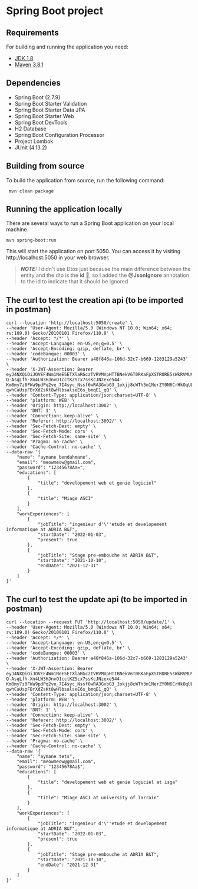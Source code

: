 # Spring Boot project

## Requirements

For building and running the application you need:

- [JDK 1.8](http://www.oracle.com/technetwork/java/javase/downloads/jdk8-downloads-2133151.html)
- [Maven 3.8.1](https://maven.apache.org)

## Dependencies

- Spring Boot (2.7.9)
- Spring Boot Starter Validation
- Spring Boot Starter Data JPA
- Spring Boot Starter Web
- Spring Boot DevTools
- H2 Database
- Spring Boot Configuration Processor
- Project Lombok
- JUnit (4.13.2)

## Building from source

To build the application from source, run the following command:

```shell
 mvn clean package
```

## Running the application locally

There are several ways to run a Spring Boot application on your local machine.

```shell
mvn spring-boot:run
```

This will start the application on port 5050. You can access it by visiting http://localhost:5050 in your web browser.

> **_NOTE:_**  I didn't use Dtos just because the main difference between the entity and the dto is the **id** 🙂, so I added the **@JsonIgnore** annotation to the id to indicate that it should be ignored

## The curl to test the creation api (to be imported in postman)

``` shell
curl --location 'http://localhost:5050/create' \
--header 'User-Agent: Mozilla/5.0 (Windows NT 10.0; Win64; x64; rv:109.0) Gecko/20100101 Firefox/110.0' \
--header 'Accept: */*' \
--header 'Accept-Language: en-US,en;q=0.5' \
--header 'Accept-Encoding: gzip, deflate, br' \
--header 'codeBanque: 00003' \
--header 'Authorization: Bearer a48f846a-106d-32c7-b669-1283129a5243' \
--header 'X-JWT-Assertion: Bearer eyJ4NXQiOiJOVEF4Wm1NeE5ETXlaRGczTVRVMVpHTTBNekV6T0RKaFpXSTRORE5sWkRVMU9HRmtOakZpTVEiLCJraWQiOiJOVEF4Wm1NeE5ETXlaRGczTVRVMVpHTTBNekV6T0RKaFpXSTRORE5sWkRVMU9HRmtOakZpTVEiLCJhbGciOiJSUzI1NiJ9.eyJhdF9oYXNoIjoiamVUckJrQ0c1enF4dDlmcllvRUtWZyIsImF1ZCI6IlZ2SWljZjZWaF9PX1lURUR1MG0xU3gybEtwa2EiLCJjX2hhc2giOiJyQk13THRKVzdFMVhCSmIwcVVVd0R3Iiwic3ViIjoiYWRzZ2FicyIsIm5iZiI6MTY3ODA5NDQ1NSwiYXpwIjoiVnZJaWNmNlZoX09fWVRFRHUwbTFTeDJsS3BrYSIsImFtciI6WyJCYXNpY0F1dGhlbnRpY2F0b3IiXSwiaXNzIjoiaHR0cHM6XC9cL2xvY2FsaG9zdDo5NDQzXC9vYXV0aDJcL3Rva2VuIiwiZXhwIjoxNjc4NDU0NDU1LCJpYXQiOjE2NzgwOTQ0NTUsInNpZCI6IjY2Yjg3NDA1LWRhZmUtNGY0Yi04YWFmLWYyNzU3MTVhY2U0MyJ9.adXp1fM8wzM1LqTzWAkObVteKVj_63EtP4BZo7nvclxB48ULTPSV0RiOVrDh2kSAm4ttuhIKErn6nia9RS3EjGe_VIt1Doar7gU-Q-AsqLfh-Xn4LW3HJnvO1cctKZScx7ssKcJNzexe544-Km8my7z8FWa9pdPq2ve_7I4syc_Nssf6wRA3GvbG3_1okjj8cWTh3m1NerZY0N6CrHkOqULGJiTtt8aXGP2hJxbcraIRJwaugYEssYt9gDAMJe1M1SoGIBJrJbPVS0D0LCmA9qzhMm4zwsmDvQriVl2YftdYAk-qwhCaUspFBrXdZsKt8wHlbsalseE6s_bmqE1_qQ' \
--header 'Content-Type: application/json;charset=UTF-8' \
--header 'platform: WEB' \
--header 'Origin: http://localhost:3002' \
--header 'DNT: 1' \
--header 'Connection: keep-alive' \
--header 'Referer: http://localhost:3002/' \
--header 'Sec-Fetch-Dest: empty' \
--header 'Sec-Fetch-Mode: cors' \
--header 'Sec-Fetch-Site: same-site' \
--header 'Pragma: no-cache' \
--header 'Cache-Control: no-cache' \
--data-raw '{
    "name": "aymane bendahmane",
    "email": "meowmeow@gmail.com",
    "password": "12345678Aa=",
    "educations": [
        {
            "title": "developement web et genie logiciel"
        },
        {
            "title": "Miage ASCI"
        }
    ],
    "workExperiences": [
        {
            "jobTitle": "ingenieur d'\''etude et developement informatique at ADRIA B&T",
            "startDate": "2022-01-03",
            "present": true
        },
        {
            "jobTitle": "Stage pre-embouche at ADRIA B&T",
            "startDate": "2021-10-10",
            "endDate": "2021-12-31"
        }
    ]
}'
```
## The curl to test the update api (to be imported in postman)
``` shell
curl --location --request PUT 'http://localhost:5050/update/1' \
--header 'User-Agent: Mozilla/5.0 (Windows NT 10.0; Win64; x64; rv:109.0) Gecko/20100101 Firefox/110.0' \
--header 'Accept: */*' \
--header 'Accept-Language: en-US,en;q=0.5' \
--header 'Accept-Encoding: gzip, deflate, br' \
--header 'codeBanque: 00003' \
--header 'Authorization: Bearer a48f846a-106d-32c7-b669-1283129a5243' \
--header 'X-JWT-Assertion: Bearer eyJ4NXQiOiJOVEF4Wm1NeE5ETXlaRGczTVRVMVpHTTBNekV6T0RKaFpXSTRORE5sWkRVMU9HRmtOakZpTVEiLCJraWQiOiJOVEF4Wm1NeE5ETXlaRGczTVRVMVpHTTBNekV6T0RKaFpXSTRORE5sWkRVMU9HRmtOakZpTVEiLCJhbGciOiJSUzI1NiJ9.eyJhdF9oYXNoIjoiamVUckJrQ0c1enF4dDlmcllvRUtWZyIsImF1ZCI6IlZ2SWljZjZWaF9PX1lURUR1MG0xU3gybEtwa2EiLCJjX2hhc2giOiJyQk13THRKVzdFMVhCSmIwcVVVd0R3Iiwic3ViIjoiYWRzZ2FicyIsIm5iZiI6MTY3ODA5NDQ1NSwiYXpwIjoiVnZJaWNmNlZoX09fWVRFRHUwbTFTeDJsS3BrYSIsImFtciI6WyJCYXNpY0F1dGhlbnRpY2F0b3IiXSwiaXNzIjoiaHR0cHM6XC9cL2xvY2FsaG9zdDo5NDQzXC9vYXV0aDJcL3Rva2VuIiwiZXhwIjoxNjc4NDU0NDU1LCJpYXQiOjE2NzgwOTQ0NTUsInNpZCI6IjY2Yjg3NDA1LWRhZmUtNGY0Yi04YWFmLWYyNzU3MTVhY2U0MyJ9.adXp1fM8wzM1LqTzWAkObVteKVj_63EtP4BZo7nvclxB48ULTPSV0RiOVrDh2kSAm4ttuhIKErn6nia9RS3EjGe_VIt1Doar7gU-Q-AsqLfh-Xn4LW3HJnvO1cctKZScx7ssKcJNzexe544-Km8my7z8FWa9pdPq2ve_7I4syc_Nssf6wRA3GvbG3_1okjj8cWTh3m1NerZY0N6CrHkOqULGJiTtt8aXGP2hJxbcraIRJwaugYEssYt9gDAMJe1M1SoGIBJrJbPVS0D0LCmA9qzhMm4zwsmDvQriVl2YftdYAk-qwhCaUspFBrXdZsKt8wHlbsalseE6s_bmqE1_qQ' \
--header 'Content-Type: application/json;charset=UTF-8' \
--header 'platform: WEB' \
--header 'Origin: http://localhost:3002' \
--header 'DNT: 1' \
--header 'Connection: keep-alive' \
--header 'Referer: http://localhost:3002/' \
--header 'Sec-Fetch-Dest: empty' \
--header 'Sec-Fetch-Mode: cors' \
--header 'Sec-Fetch-Site: same-site' \
--header 'Pragma: no-cache' \
--header 'Cache-Control: no-cache' \
--data-raw '{
    "name": "aymane tets",
    "email": "meowmeow@gmail.com",
    "password": "12345678Aa$",
    "educations": [
        {
            "title": "developement web et genie logiciel at isga"
        },
        {
            "title": "Miage ASCI at university of lorrain"
        }
    ],
    "workExperiences": [
        {
            "jobTitle": "ingenieur d'\''etude et developement informatique at ADRIA B&T",
            "startDate": "2022-01-03",
            "present": true
        },
        {
            "jobTitle": "Stage pre-embouche at ADRIA B&T",
            "startDate": "2021-10-10",
            "endDate": "2021-12-31"
        }
    ]
}'
```
